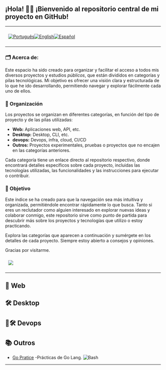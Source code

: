 <p align="center">
  <h2>
    ¡Hola! 👋🏻 ¡Bienvenido al repositorio central de mi proyecto en GitHub! 
  </h2>
</p>

---

<div style="display: flex; align-items: center; padding: 10px;">
  <span>
    <a href="https://github.com/rocunha09/rocunha09">
      <img src="https://img.shields.io/badge/-Português-green?style=for-the-badge" alt="Português">
    </a>
  </span>

  <span>
    <a href="https://github.com/rocunha09/rocunha09/blob/main/README_EN.md">
      <img src="https://img.shields.io/badge/-English-blue?style=for-the-badge" alt="English">
    </a>
  </span>

  <span>
    <a href="https://github.com/rocunha09/rocunha09/blob/main/README_ES.md">
      <img src="https://img.shields.io/badge/-Español-red?style=for-the-badge" alt="Español">
    </a>
  </span>
</div>

---

### 🗂️ Acerca de:
Este espacio ha sido creado para organizar y facilitar el acceso a todos mis diversos proyectos y estudios *públicos*, que están divididos en categorías y pilas tecnológicas. Mi objetivo es ofrecer una visión clara y estructurada de lo que he ido desarrollando, permitiendo navegar y explorar fácilmente cada uno de ellos.

### 📌  Organización
Los proyectos se organizan en diferentes categorías, en función del tipo de proyecto y de las pilas utilizadas:
<ul>
  <li>
    <strong>Web:</strong> Aplicaciones web, API, etc.
  </li>
  <li>
    <strong>Desktop:</strong> Desktop, CLI, etc.
  </li>
  <li>
    <strong>devops:</strong> Devops, infra, cloud, CI/CD
  </li>
  <li>
    <strong>Outros:</strong> Proyectos experimentales, pruebas o proyectos que no encajen en las categorías anteriores.
  </li>
</ul>

Cada categoría tiene un enlace directo al repositorio respectivo, donde encontrará detalles específicos sobre cada proyecto, incluidas las tecnologías utilizadas, las funcionalidades y las instrucciones para ejecutar o contribuir.

### 🎯 Objetivo

Este índice se ha creado para que la navegación sea más intuitiva y organizada, permitiéndole encontrar rápidamente lo que busca. Tanto si eres un reclutador como alguien interesado en explorar nuevas ideas y colaborar conmigo, este repositorio sirve como punto de partida para descubrir más sobre los proyectos y tecnologías que utilizo o estoy practicando.

Explora las categorías que aparecen a continuación y sumérgete en los detalles de cada proyecto.
Siempre estoy abierto a consejos y opiniones.

Gracias por visitarme.


<div style="display: flex; align-items: center; padding: 10px;">
  <span>
    <a href="https://www.linkedin.com/in/rafaelcunha09/" target="_blank">
      <img src="https://img.shields.io/badge/LinkedIn-0077B5?style=for-the-badge&logo=linkedin&logoColor=white"/>
    </a>
  </span>
</div>

---

## 🚀 Web

## 🛠️ Desktop

## 🚀🛠️ Devops

## 📚 Outros
- [Go Pratice](https://github.com/rocunha09/go_pratice/blob/main/README_ES.md) -Prácticas de Go Lang. ![Bash](https://img.shields.io/badge/Go-1.23.0-blue)

---
